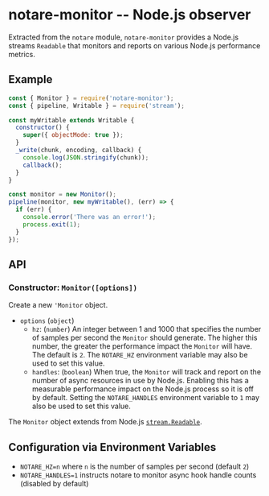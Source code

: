 # notare-monitor -- Node.js observer

Extracted from the `notare` module, `notare-monitor` provides
a Node.js streams `Readable` that monitors and reports on
various Node.js performance metrics.

## Example

```js
const { Monitor } = require('notare-monitor');
const { pipeline, Writable } = require('stream');

const myWritable extends Writable {
  constructor() {
    super({ objectMode: true });
  }
  _write(chunk, encoding, callback) {
    console.log(JSON.stringify(chunk));
    callback();
  }
}

const monitor = new Monitor();
pipeline(monitor, new myWritable(), (err) => {
  if (err) {
    console.error('There was an error!');
    process.exit(1);
  }
});
```

## API

### Constructor:  `Monitor([options])`

Create a new `'Monitor` object.

* `options` (`object`)
  * `hz`: (`number`) An integer between 1 and 1000 that specifies the number
    of samples per second the `Monitor` should generate. The higher this
    number, the greater the performance impact the `Monitor` will have.
    The default is `2`. The `NOTARE_HZ` environment variable may also be
    used to set this value.
  * `handles`: (`boolean`) When true, the `Monitor` will track and report
    on the number of async resources in use by Node.js. Enabling this has
    a measurable performance impact on the Node.js process so it is off
    by default. Setting the `NOTARE_HANDLES` environment variable to `1`
    may also be used to set this value.

The `Monitor` object extends from Node.js [`stream.Readable`][].

## Configuration via Environment Variables

* `NOTARE_HZ=n` where `n` is the number of samples per second (default `2`)
* `NOTARE_HANDLES=1` instructs notare to monitor async hook handle counts
  (disabled by default)

[`stream.Readable`]: https://nodejs.org/dist/latest-v14.x/docs/api/stream.html#stream_readable_streams
